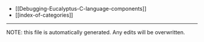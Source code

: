 * [[Debugging-Eucalyptus-C-language-components]]
* [[index-of-categories]]

*****
NOTE: this file is automatically generated. Any edits will be overwritten.
